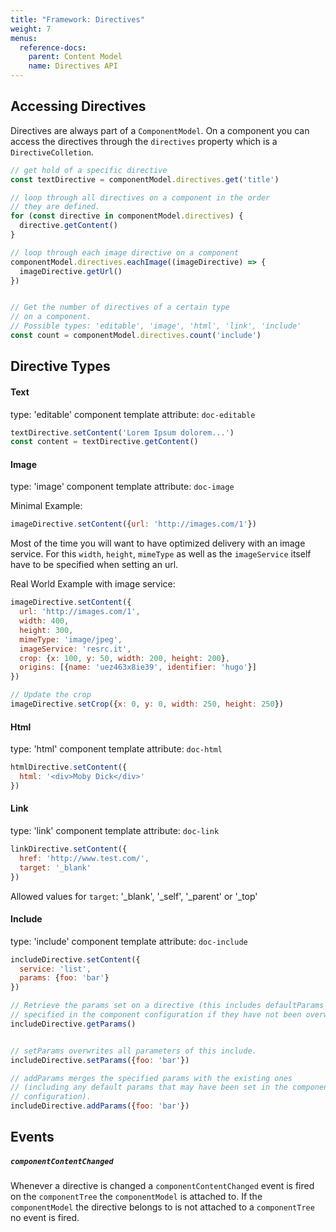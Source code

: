 ```yaml
---
title: "Framework: Directives"
weight: 7
menus:
  reference-docs:
    parent: Content Model
    name: Directives API
---
```


## Accessing Directives

Directives are always part of a `ComponentModel`. On a component you can access the
directives through the `directives` property which is a `DirectiveColletion`.

```js
// get hold of a specific directive
const textDirective = componentModel.directives.get('title')

// loop through all directives on a component in the order
// they are defined.
for (const directive in componentModel.directives) {
  directive.getContent()
}

// loop through each image directive on a component
componentModel.directives.eachImage((imageDirective) => {
  imageDirective.getUrl()
})


// Get the number of directives of a certain type
// on a component.
// Possible types: 'editable', 'image', 'html', 'link', 'include'
const count = componentModel.directives.count('include')
```


## Directive Types

#### Text

type: 'editable'
component template attribute: `doc-editable`

```js
textDirective.setContent('Lorem Ipsum dolorem...')
const content = textDirective.getContent()
```


#### Image

type: 'image'
component template attribute: `doc-image`

Minimal Example:
```js
imageDirective.setContent({url: 'http://images.com/1'})
```

Most of the time you will want to have optimized delivery with an image service.
For this `width`, `height`, `mimeType` as well as the `imageService` itself have
to be specified when setting an url.

Real World Example with image service:
```js
imageDirective.setContent({
  url: 'http://images.com/1',
  width: 400,
  height: 300,
  mimeType: 'image/jpeg',
  imageService: 'resrc.it',
  crop: {x: 100, y: 50, width: 200, height: 200},
  origins: [{name: 'uez463x8ie39', identifier: 'hugo'}]
})

// Update the crop
imageDirective.setCrop({x: 0, y: 0, width: 250, height: 250})
```


#### Html

type: 'html'
component template attribute: `doc-html`

```js
htmlDirective.setContent({
  html: '<div>Moby Dick</div>'
})
```


#### Link

type: 'link'
component template attribute: `doc-link`

```js
linkDirective.setContent({
  href: 'http://www.test.com/',
  target: '_blank'
})
```

Allowed values for `target`: '_blank', '_self', '_parent' or '_top'


#### Include

type: 'include'
component template attribute: `doc-include`

```js
includeDirective.setContent({
  service: 'list',
  params: {foo: 'bar'}
})

// Retrieve the params set on a directive (this includes defaultParams
// specified in the component configuration if they have not been overwritten).
includeDirective.getParams()


// setParams overwrites all parameters of this include.
includeDirective.setParams({foo: 'bar'})

// addParams merges the specified params with the existing ones
// (including any default params that may have been set in the component
// configuration).
includeDirective.addParams({foo: 'bar'})
```


## Events

##### `componentContentChanged`

Whenever a directive is changed a `componentContentChanged` event is fired on the `componentTree` the `componentModel` is attached to. If the `componentModel` the directive belongs to is not attached to a `componentTree` no event is fired.

